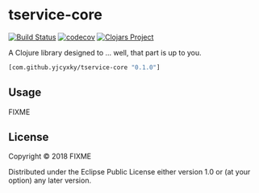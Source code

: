 # tservice-core
[![Build Status](https://travis-ci.org//.svg?branch=master)](https://travis-ci.org//)
[![codecov](https://codecov.io/gh///branch/master/graph/badge.svg)](https://codecov.io/gh//)
[![Clojars Project](https://img.shields.io/clojars/v/org.clojars.yjcyxky/tservice-core.svg)](https://clojars.org/org.clojars.yjcyxky/tservice-core)

A Clojure library designed to ... well, that part is up to you.

```clj
[com.github.yjcyxky/tservice-core "0.1.0"]
```

## Usage

FIXME

## License

Copyright © 2018 FIXME

Distributed under the Eclipse Public License either version 1.0 or (at
your option) any later version.
